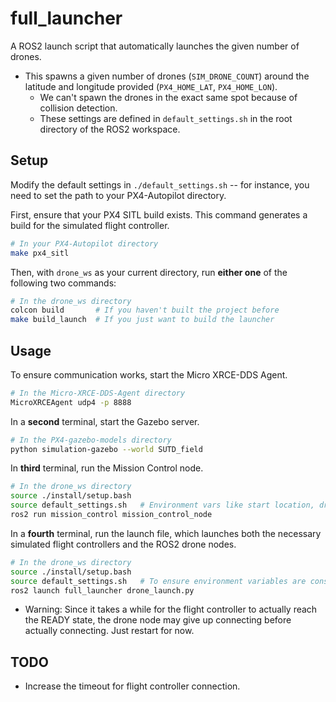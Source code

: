 # full_launcher

A ROS2 launch script that automatically launches the given number of drones.
- This spawns a given number of drones (`SIM_DRONE_COUNT`) around the latitude and longitude provided (`PX4_HOME_LAT`, `PX4_HOME_LON`).
    - We can't spawn the drones in the exact same spot because of collision detection.
    - These settings are defined in `default_settings.sh` in the root directory of the ROS2 workspace.

## Setup
Modify the default settings in `./default_settings.sh` -- for instance, you need to set the path to your PX4-Autopilot directory.

First, ensure that your PX4 SITL build exists. This command generates a build for the simulated flight controller.
```bash
# In your PX4-Autopilot directory
make px4_sitl
```

Then, with `drone_ws` as your current directory, run **either one** of the following two commands:
```bash
# In the drone_ws directory
colcon build       # If you haven't built the project before
make build_launch  # If you just want to build the launcher
```

## Usage
To ensure communication works, start the Micro XRCE-DDS Agent.
```bash
# In the Micro-XRCE-DDS-Agent directory
MicroXRCEAgent udp4 -p 8888
```

In a **second** terminal, start the Gazebo server.
```bash
# In the PX4-gazebo-models directory
python simulation-gazebo --world SUTD_field
```

In **third** terminal, run the Mission Control node. 
```bash
# In the drone_ws directory
source ./install/setup.bash
source default_settings.sh   # Environment vars like start location, drone count
ros2 run mission_control mission_control_node
```

In a **fourth** terminal, run the launch file, which launches both the necessary simulated flight controllers and the ROS2 drone nodes.
```bash
# In the drone_ws directory
source ./install/setup.bash
source default_settings.sh   # To ensure environment variables are consistent with mission control
ros2 launch full_launcher drone_launch.py
```
- Warning: Since it takes a while for the flight controller to actually reach the READY state, the drone node may give up connecting before actually connecting. Just restart for now.

## TODO
- Increase the timeout for flight controller connection.
